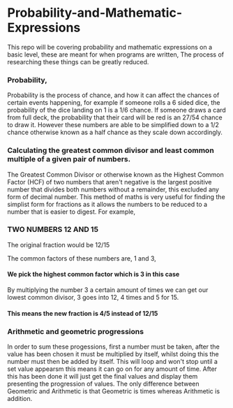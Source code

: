 # Probability-and-Mathematic-Expressions


This repo will be covering probability and mathematic expressions on a basic level, these are meant for when programs are written, The process of researching these things can be greatly reduced.


### Probability,

Probability is the process of chance, and how it can affect the chances of certain events happening, for example if someone rolls a 6 sided dice, the probability of the dice landing on 1 is a 1/6 chance. If someone draws a card from full deck, the probability that their card will be red is an 27/54 chance to draw it. However these numbers are able to be simplified down to a 1/2 chance otherwise known as a half chance as they scale down accordingly.

### Calculating the greatest common divisor and least common multiple of a given pair of numbers.

The Greatest Common Divisor or otherwise known as the Highest Common Factor (HCF) of two numbers that aren't negative is the largest positive number that divides both numbers without a remainder, this excluded any form of decimal number. This method of maths is very useful for finding the simplist form for fractions as it allows the numbers to be reduced to a number that is easier to digest. For example, 

### TWO NUMBERS 12 AND 15

The original fraction would be 12/15

The common factors of these numbers are,
1 and 3,
#### We pick the highest common factor which is 3 in this case

By multiplying the number 3 a certain amount of times we can get our lowest common divisor, 3 goes into 12, 4 times and 5 for 15. 
#### This means the new fraction is 4/5 instead of 12/15


### Arithmetic and geometric progressions

In order to sum these progessions, first a number must be taken, after the value has been chosen it must be multiplied by itself, whilst doing this the number must then be added by itself. This will loop and won't stop until a set value appearsm this means it can go on for any amount of time. After this has been done it will just get the final values and display them presenting the progression of values. The only difference between Geometric and Arithmetic is that Geometric is times whereas Arithmetic is addition.
